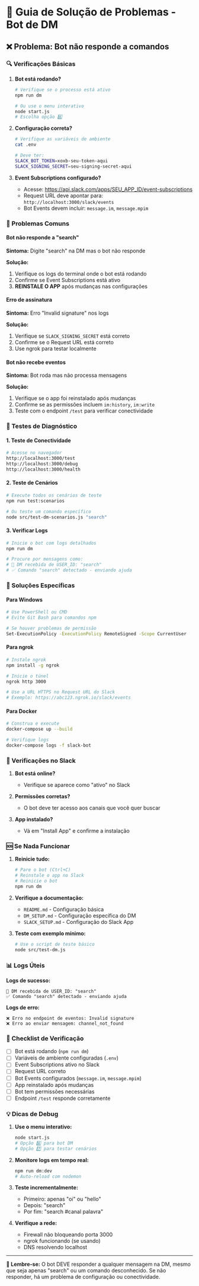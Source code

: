 # 🔧 Guia de Solução de Problemas - Bot de DM

## ❌ Problema: Bot não responde a comandos

### 🔍 Verificações Básicas

1. **Bot está rodando?**
   ```bash
   # Verifique se o processo está ativo
   npm run dm
   
   # Ou use o menu interativo
   node start.js
   # Escolha opção 6️⃣
   ```

2. **Configuração correta?**
   ```bash
   # Verifique as variáveis de ambiente
   cat .env
   
   # Deve ter:
   SLACK_BOT_TOKEN=xoxb-seu-token-aqui
   SLACK_SIGNING_SECRET=seu-signing-secret-aqui
   ```

3. **Event Subscriptions configurado?**
   - Acesse: https://api.slack.com/apps/SEU_APP_ID/event-subscriptions
   - Request URL deve apontar para: `http://localhost:3000/slack/events`
   - Bot Events devem incluir: `message.im`, `message.mpim`

### 🚨 Problemas Comuns

#### Bot não responde a "search"
**Sintoma:** Digite "search" na DM mas o bot não responde

**Solução:**
1. Verifique os logs do terminal onde o bot está rodando
2. Confirme se Event Subscriptions está ativo
3. **REINSTALE O APP** após mudanças nas configurações

#### Erro de assinatura
**Sintoma:** Erro "Invalid signature" nos logs

**Solução:**
1. Verifique se `SLACK_SIGNING_SECRET` está correto
2. Confirme se o Request URL está correto
3. Use ngrok para testar localmente

#### Bot não recebe eventos
**Sintoma:** Bot roda mas não processa mensagens

**Solução:**
1. Verifique se o app foi reinstalado após mudanças
2. Confirme se as permissões incluem `im:history`, `im:write`
3. Teste com o endpoint `/test` para verificar conectividade

### 🧪 Testes de Diagnóstico

#### 1. Teste de Conectividade
```bash
# Acesse no navegador
http://localhost:3000/test
http://localhost:3000/debug
http://localhost:3000/health
```

#### 2. Teste de Cenários
```bash
# Execute todos os cenários de teste
npm run test:scenarios

# Ou teste um comando específico
node src/test-dm-scenarios.js "search"
```

#### 3. Verificar Logs
```bash
# Inicie o bot com logs detalhados
npm run dm

# Procure por mensagens como:
# 📨 DM recebida de USER_ID: "search"
# ✅ Comando "search" detectado - enviando ajuda
```

### 🔧 Soluções Específicas

#### Para Windows
```bash
# Use PowerShell ou CMD
# Evite Git Bash para comandos npm

# Se houver problemas de permissão
Set-ExecutionPolicy -ExecutionPolicy RemoteSigned -Scope CurrentUser
```

#### Para ngrok
```bash
# Instale ngrok
npm install -g ngrok

# Inicie o túnel
ngrok http 3000

# Use a URL HTTPS no Request URL do Slack
# Exemplo: https://abc123.ngrok.io/slack/events
```

#### Para Docker
```bash
# Construa e execute
docker-compose up --build

# Verifique logs
docker-compose logs -f slack-bot
```

### 📱 Verificações no Slack

1. **Bot está online?**
   - Verifique se aparece como "ativo" no Slack

2. **Permissões corretas?**
   - O bot deve ter acesso aos canais que você quer buscar

3. **App instalado?**
   - Vá em "Install App" e confirme a instalação

### 🆘 Se Nada Funcionar

1. **Reinicie tudo:**
   ```bash
   # Pare o bot (Ctrl+C)
   # Reinstale o app no Slack
   # Reinicie o bot
   npm run dm
   ```

2. **Verifique a documentação:**
   - `README.md` - Configuração básica
   - `DM_SETUP.md` - Configuração específica do DM
   - `SLACK_SETUP.md` - Configuração do Slack App

3. **Teste com exemplo mínimo:**
   ```bash
   # Use o script de teste básico
   node src/test-dm.js
   ```

### 📊 Logs Úteis

**Logs de sucesso:**
```
📨 DM recebida de USER_ID: "search"
✅ Comando "search" detectado - enviando ajuda
```

**Logs de erro:**
```
❌ Erro no endpoint de eventos: Invalid signature
❌ Erro ao enviar mensagem: channel_not_found
```

### 🎯 Checklist de Verificação

- [ ] Bot está rodando (`npm run dm`)
- [ ] Variáveis de ambiente configuradas (`.env`)
- [ ] Event Subscriptions ativo no Slack
- [ ] Request URL correto
- [ ] Bot Events configurados (`message.im`, `message.mpim`)
- [ ] App reinstalado após mudanças
- [ ] Bot tem permissões necessárias
- [ ] Endpoint `/test` responde corretamente

### 💡 Dicas de Debug

1. **Use o menu interativo:**
   ```bash
   node start.js
   # Opção 6️⃣ para bot DM
   # Opção 7️⃣ para testar cenários
   ```

2. **Monitore logs em tempo real:**
   ```bash
   npm run dm:dev
   # Auto-reload com nodemon
   ```

3. **Teste incrementalmente:**
   - Primeiro: apenas "oi" ou "hello"
   - Depois: "search"
   - Por fim: "search #canal palavra"

4. **Verifique a rede:**
   - Firewall não bloqueando porta 3000
   - ngrok funcionando (se usando)
   - DNS resolvendo localhost

---

**🎯 Lembre-se:** O bot DEVE responder a qualquer mensagem na DM, mesmo que seja apenas "search" ou um comando desconhecido. Se não responder, há um problema de configuração ou conectividade.

